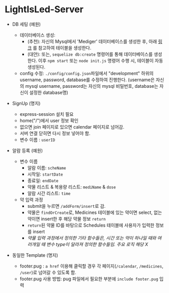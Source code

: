 # LightIsLed-Server

- DB 세팅 (예원)
    - 데이터베이스 생성:
        - (추천): 자신의 Mysql에서 'Mediger' 데이터베이스를 생성한 후, 아래 [링크](https://docs.google.com/document/d/1XbNLMyp6zqRh0UwgtsLNtdFe3JjAz4aDovtlekeYcXw/edit?usp=sharing) 를 참고하여 테이블을 생성한다. 
        - (대안): 또는, `sequelize db:create` 명령어를 통해 데이터베이스를 생성한다. 이후 `npm start` 또는 `node init.js` 명령어 수행 시, 테이블이 자동 생성된다.
    - config 수정: `./config/config.json`파일에서 "development" 하위의 username, password, database를 수정하여 진행한다. (username은 자신의 mysql username, password는 자신의 mysql 비밀번호, database는 자신이 설정한 database명)

- SignUp (명지)
    - express-session 설치 필요
    - home("/")에서 user 정보 확인
    - 없으면 join 페이지로 있으면 calendar 페이지로 넘어감. 
    - 서버 연결 닫히면 다시 정보 넣어야 함.
    - 변수 이름 :  `userID`

- 알람 등록 (예원)
    - 변수 이름
        - 알람 이름: `scheName`
        - 시작일: `startDate`
        - 종료일: `endDate`
        - 약물 리스트 & 복용량 리스트: `mediName` & `dose`
        - 알람 시간 리스트: `time`
    - 약 입력 과정
        - submit을 누르면 `/addForm/insert`로 감.
        - 약물은 `findOrCreate`로, Medicines 테이블에 있는 약이면 select, 없는 약이면 insert한 후 해당 약물 정보 `return`
        - `return`된 약물 ID를 바탕으로 Schedules 테이블에 사용자가 입력한 정보를 insert
        - _약물 입력 과정에서 정의한 기타 함수들은, 시간 또는 약이 하나일 때와 여러개일 때 변수 type이 달라져 정의한 함수들임. 주요 로직 해당 X_

- 동일한 Template (명지)
    - footer.pug : `a href` 이용해 클릭할 경우 각 페이지(`/calendar`, `/medicines`, `/user`)로 넘어갈 수 있도록 함.   
    - footer.pug 사용 방법: pug 파일에서 필요한 부분에 `include footer.pug` 입력 